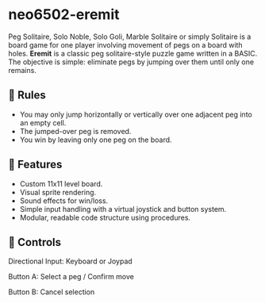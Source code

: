 # neo6502-eremit
Peg Solitaire, Solo Noble, Solo Goli, Marble Solitaire or simply Solitaire is a board game for one player involving movement of pegs on a board with holes.
**Eremit** is a classic peg solitaire-style puzzle game written in a BASIC. The objective is simple: eliminate pegs by jumping over them until only one remains.

## 🧠 Rules

- You may only jump horizontally or vertically over one adjacent peg into an empty cell.
- The jumped-over peg is removed.
- You win by leaving only one peg on the board.

## 🧾 Features

- Custom 11x11 level board.
- Visual sprite rendering.
- Sound effects for win/loss.
- Simple input handling with a virtual joystick and button system.
- Modular, readable code structure using procedures.

## 🧾 Controls
Directional Input: Keyboard or Joypad

Button A: Select a peg / Confirm move

Button B: Cancel selection
